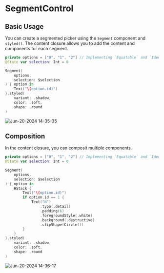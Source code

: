 # SegmentControl
## Basic Usage

You can create a segmented picker using the `Segment` component and `styled()`. 
The content closure allows you to add the content and components for each segment.
```swift
private options = ["0", "1", "2"] // Implementing `Equatable` and `Identifiable` is required.
@State var selection: Int = 0

Segment(
    options,
    selection: $selection
) { option in
    Text("\(option.id)")
}.styled(
    variant: .shadow,
    color: .soft,
    shape: .round
)
```
![Jun-20-2024 14-35-35](https://github.com/dodo849/DesignSystemBookApp/assets/71880682/da4a5e60-7877-4d78-8124-103324132432)


## Composition
In the content closure, you can composit multiple components.
```swift
private options = ["0", "1", "2"] // Implementing `Equatable` and `Identifiable` is required.
@State var selection: Int = 0

Segment(
    options,
    selection: $selection
) { option in
    HStack {
        Text("\(option.id)")
        if option.id == 1 {
            Text("N")
                .typo(.detail)
                .padding(6)
                .foregroundStyle(.white)
                .background(.destructive)
                .clipShape(Circle())
        }
    }
}.styled(
    variant: .shadow,
    color: .soft,
    shape: .round
)
```
![Jun-20-2024 14-36-17](https://github.com/dodo849/DesignSystemBookApp/assets/71880682/704a4537-ad73-481a-a7f7-f68d57bcc7d6)
